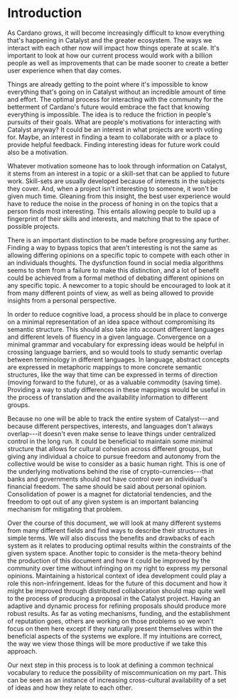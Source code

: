 # Introduction
As Cardano grows, it will become increasingly difficult to know everything that's happening in Catalyst and the greater ecosystem.
The ways we interact with each other now will impact how things operate at scale.
It's important to look at how our current process would work with a billion people as well as improvements that can be made sooner to create a better user experience when that day comes.

Things are already getting to the point where it's impossible to know everything that's going on in Catalyst without an incredible amount of time and effort.
The optimal process for interacting with the community for the betterment of Cardano's future would embrace the fact that knowing everything is impossible.
The idea is to reduce the friction in people's pursuits of their goals.
What are people's motivations for interacting with Catalyst anyway?
It could be an interest in what projects are worth voting for.
Maybe, an interest in finding a team to collaborate with or a place to provide helpful feedback.
Finding interesting ideas for future work could also be a motivation.

Whatever motivation someone has to look through information on Catalyst, it stems from an interest in a topic or a skill-set that can be applied to future work.
Skill-sets are usually developed because of interests in the subjects they cover.
And, when a project isn't interesting to someone, it won't be given much time.
Gleaning from this insight, the best user experience would have to reduce the noise in the process of honing in on the topics that a person finds most interesting.
This entails allowing people to build up a fingerprint of their skills and interests, and matching that to the space of possible projects.

There is an important distinction to be made before progressing any further.
Finding a way to bypass topics that aren't interesting is not the same as allowing differing opinions on a specific topic to compete with each other in an individuals thoughts.
The dysfunction found in social media algorithms seems to stem from a failure to make this distinction, and a lot of benefit could be achieved from a formal method of debating different opinions on any specific topic. 
A newcomer to a topic should be encouraged to look at it from many different points of view, as well as being allowed to provide insights from a personal perspective.

In order to reduce cognitive load, a process should be in place to converge on a minimal representation of an idea space without compromising its semantic structure.
This should also take into account different languages and different levels of fluency in a given language.
Convergence on a minimal grammar and vocabulary for expressing ideas would be helpful in crossing language barriers, and so would tools to study semantic overlap between terminology in different languages.
In language, abstract concepts are expressed in metaphoric mappings to more concrete semantic structures, like the way that time can be expressed in terms of direction (moving forward to the future), or as a valuable commodity (saving time).
Providing a way to study differences in these mappings would be useful in the process of translation and the availability information to different groups.

Because no one will be able to track the entire system of Catalyst---and because different perspectives, interests, and languages don't always overlap---it doesn't even make sense to leave things under centralized control in the long run.
It could be beneficial to maintain some minimal structure that allows for cultural cohesion across different groups, but giving any individual a choice to pursue freedom and autonomy from the collective would be wise to consider as a basic human right.
This is one of the underlying motivations behind the rise of crypto-currencies---that banks and governments should not have control over an individual's financial freedom.
The same should be said about personal opinion.
Consolidation of power is a magnet for dictatorial tendencies, and the freedom to opt out of any given system is an important balancing mechanism for mitigating that problem. 

Over the course of this document, we will look at many different systems from many different fields and find ways to describe their structures in simple terms.
We will also discuss the benefits and drawbacks of each system as it relates to producing optimal results within the constraints of the given system space.
Another topic to consider is the meta-theory behind the production of this document and how it could be improved by the community over time without infringing on my right to express my personal opinions.
Maintaining a historical context of idea development could play a role this non-infringement.
Ideas for the future of this document and how it might be improved through distributed collaboration should map quite well to the process of producing a proposal in the Catalyst project.
Having an adaptive and dynamic process for refining proposals should produce more robust results.
As far as voting mechanisms, funding, and the establishment of reputation goes, others are working on those problems so we won't focus on them here except if they naturally present themselves within the beneficial aspects of the systems we explore.
If my intuitions are correct, the way we view those things will be more productive if we take this approach.

Our next step in this process is to look at defining a common technical vocabulary to reduce the possibility of miscommunication on my part.
This can be seen as an instance of increasing cross-cultural availability of a set of ideas and how they relate to each other.


